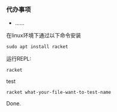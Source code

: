 ### 代办事项
*  ......

在linux环境下通过以下命令安装
```
sudo apt install racket
```

运行REPL:
```
racket
```

test 
```
racket what-your-file-want-to-test-name
```

Done.